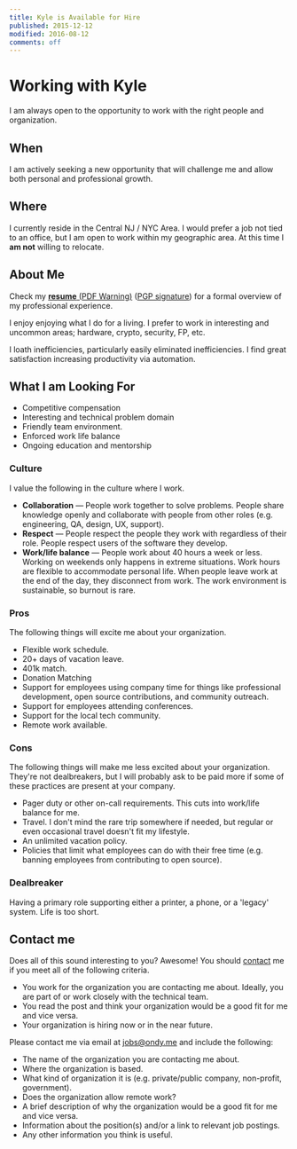 ```yaml
---
title: Kyle is Available for Hire
published: 2015-12-12
modified: 2016-08-12
comments: off
---
```


# Working with Kyle

I am always open to the opportunity to work with the right people and organization.

## When

I am actively seeking a new opportunity that will challenge me and allow both personal and professional growth.

## Where

I currently reside in the Central NJ / NYC Area.
I would prefer a job not tied to an office, but I am open to work within my geographic area.
At this time I **am not** willing to relocate.

## About Me

Check my [**resume** (PDF Warning)](/static/resume/Kyle.Ondy-Resume.pdf) ([PGP signature](/static/resume/Kyle.Ondy-Resume.pdf.sig)) for a formal overview of my professional experience.

I enjoy enjoying what I do for a living.
I prefer to work in interesting and uncommon areas; hardware, crypto, security, FP, etc.

I loath inefficiencies, particularly easily eliminated inefficiencies.
I find great satisfaction increasing productivity via automation.

## What I am Looking For

* Competitive compensation
* Interesting and technical problem domain
* Friendly team environment.
* Enforced work life balance
* Ongoing education and mentorship

### Culture

I value the following in the culture where I work.

* **Collaboration** — People work together to solve problems. People share knowledge openly and collaborate with people from other roles (e.g. engineering, QA, design, UX, support).
* **Respect** — People respect the people they work with regardless of their role.  People respect users of the software they develop.
* **Work/life balance** — People work about 40 hours a week or less. Working on weekends only happens in extreme situations. Work hours are flexible to accommodate personal life. When people leave work at the end of the day, they disconnect from work. The work environment is sustainable, so burnout is rare.

### Pros

The following things will excite me about your organization.

* Flexible work schedule.
* 20+ days of vacation leave.
* 401k match.
* Donation Matching
* Support for employees using company time for things like professional development, open source contributions, and community outreach.
* Support for employees attending conferences.
* Support for the local tech community.
* Remote work available.

### Cons

The following things will make me less excited about your organization. They're not dealbreakers, but I will probably ask to be paid more if some of these practices are present at your company.

* Pager duty or other on-call requirements. This cuts into work/life balance for me.
* Travel. I don't mind the rare trip somewhere if needed, but regular or even occasional travel doesn't fit my lifestyle.
* An unlimited vacation policy.
* Policies that limit what employees can do with their free time (e.g. banning employees from contributing to open source).

### Dealbreaker

Having a primary role supporting either a printer, a phone, or a 'legacy' system. Life is too short.

## Contact me

Does all of this sound interesting to you? Awesome! You should [contact](/contact) me if you meet all of the following criteria.

* You work for the organization you are contacting me about. Ideally, you are part of or work closely with the technical team.
* You read the post and think your organization would be a good fit for me and vice versa.
* Your organization is hiring now or in the near future.

Please contact me via email at <a href="mailto:kyle@ondy.me">jobs@ondy.me</a> and include the following:

* The name of the organization you are contacting me about.
* Where the organization is based.
* What kind of organization it is (e.g. private/public company, non-profit, government).
* Does the organization allow remote work?
* A brief description of why the organization would be a good fit for me and vice versa.
* Information about the position(s) and/or a link to relevant job postings.
* Any other information you think is useful.
